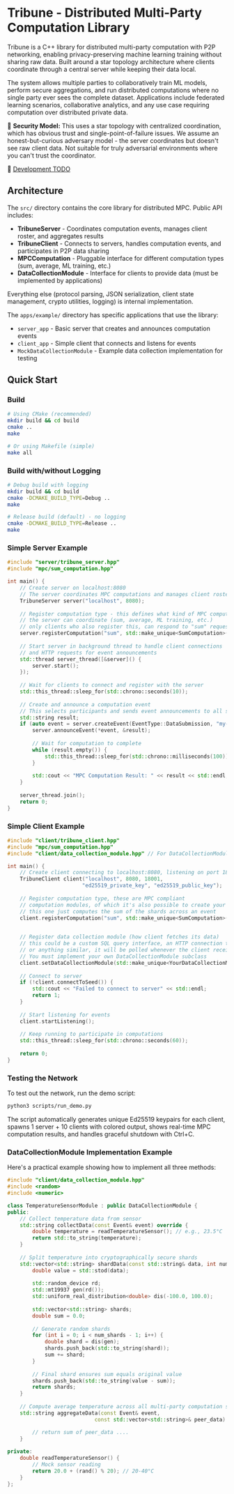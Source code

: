 
# Tribune - Distributed Multi-Party Computation Library

Tribune is a C++ library for distributed multi-party computation with P2P networking, enabling privacy-preserving machine learning training without sharing raw data. Built around a star topology architecture where clients coordinate through a central server while keeping their data local.

The system allows multiple parties to collaboratively train ML models, perform secure aggregations, and run distributed computations where no single party ever sees the complete dataset. Applications include federated learning scenarios, collaborative analytics, and any use case requiring computation over distributed private data.

:speech_balloon: **Security Model:** This uses a star topology with centralized coordination, which has obvious trust and single-point-of-failure issues. We assume an honest-but-curious adversary model - the server coordinates but doesn't see raw client data. Not suitable for truly adversarial environments where you can't trust the coordinator.

:pushpin: [Development TODO](https://github.com/frederikgramkortegaard/tribune/blob/master/TODO.md)


## Architecture

The `src/` directory contains the core library for distributed MPC. Public API includes:
- **TribuneServer** - Coordinates computation events, manages client roster, and aggregates results
- **TribuneClient** - Connects to servers, handles computation events, and participates in P2P data sharing
- **MPCComputation** - Pluggable interface for different computation types (sum, average, ML training, etc.)
- **DataCollectionModule** - Interface for clients to provide data (must be implemented by applications)

Everything else (protocol parsing, JSON serialization, client state management, crypto utilities, logging) is internal implementation.

The `apps/example/` directory has specific applications that use the library:
- `server_app` - Basic server that creates and announces computation events
- `client_app` - Simple client that connects and listens for events
- `MockDataCollectionModule` - Example data collection implementation for testing


## Quick Start

### Build

```bash
# Using CMake (recommended)
mkdir build && cd build
cmake ..
make

# Or using Makefile (simple)
make all
```

### Build with/without Logging

```bash
# Debug build with logging
mkdir build && cd build
cmake -DCMAKE_BUILD_TYPE=Debug ..
make

# Release build (default) - no logging
cmake -DCMAKE_BUILD_TYPE=Release ..
make
```

### Simple Server Example

```cpp
#include "server/tribune_server.hpp"
#include "mpc/sum_computation.hpp"

int main() {
    // Create server on localhost:8080
    // The server coordinates MPC computations and manages client rosters
    TribuneServer server("localhost", 8080);
    
    // Register computation type - this defines what kind of MPC computation
    // the server can coordinate (sum, average, ML training, etc.)
    // only clients who also register this, can respond to "sum" requests
    server.registerComputation("sum", std::make_unique<SumComputation>());
    
    // Start server in background thread to handle client connections
    // and HTTP requests for event announcements
    std::thread server_thread([&server]() {
        server.start();
    });
    
    // Wait for clients to connect and register with the server
    std::this_thread::sleep_for(std::chrono::seconds(10));
    
    // Create and announce a computation event
    // This selects participants and sends event announcements to all selected clients
    std::string result;
    if (auto event = server.createEvent(EventType::DataSubmission, "my-event")) {
        server.announceEvent(*event, &result);
        
        // Wait for computation to complete
        while (result.empty()) {
            std::this_thread::sleep_for(std::chrono::milliseconds(100));
        }
        
        std::cout << "MPC Computation Result: " << result << std::endl;
    }
    
    server_thread.join();
    return 0;
}
```

### Simple Client Example

```cpp
#include "client/tribune_client.hpp"
#include "mpc/sum_computation.hpp"
#include "client/data_collection_module.hpp" // For DataCollectionModule interface

int main() {
    // Create client connecting to localhost:8080, listening on port 18001
    TribuneClient client("localhost", 8080, 18001, 
                        "ed25519_private_key", "ed25519_public_key");
    
    // Register computation type, these are MPC compliant
    // computation modules, of which it's also possible to create your own
    // this one just computes the sum of the shards across an event
    client.registerComputation("sum", std::make_unique<SumComputation>());

    
    // Register data collection module (how client fetches its data)
    // this could be a custom SQL query interface, an HTTP connection to temperature sensor
    // or anything similar, it will be polled whenever the client receives an Announcement
    // You must implement your own DataCollectionModule subclass
    client.setDataCollectionModule(std::make_unique<YourDataCollectionModule>());
    
    // Connect to server
    if (!client.connectToSeed()) {
        std::cout << "Failed to connect to server" << std::endl;
        return 1;
    }
    
    // Start listening for events
    client.startListening();
    
    // Keep running to participate in computations
    std::this_thread::sleep_for(std::chrono::seconds(60));
    
    return 0;
}
```

### Testing the Network

To test out the network, run the demo script:

```bash
python3 scripts/run_demo.py
```

The script automatically generates unique Ed25519 keypairs for each client, spawns 1 server + 10 clients with colored output, shows real-time MPC computation results, and handles graceful shutdown with Ctrl+C.

### DataCollectionModule Implementation Example

Here's a practical example showing how to implement all three methods:

```cpp
#include "client/data_collection_module.hpp"
#include <random>
#include <numeric>

class TemperatureSensorModule : public DataCollectionModule {
public:
    // Collect temperature data from sensor
    std::string collectData(const Event& event) override {
        double temperature = readTemperatureSensor(); // e.g., 23.5°C
        return std::to_string(temperature);
    }
    
    // Split temperature into cryptographically secure shards
    std::vector<std::string> shardData(const std::string& data, int num_shards) override {
        double value = std::stod(data);
        
        std::random_device rd;
        std::mt19937 gen(rd());
        std::uniform_real_distribution<double> dis(-100.0, 100.0);
        
        std::vector<std::string> shards;
        double sum = 0.0;
        
        // Generate random shards
        for (int i = 0; i < num_shards - 1; i++) {
            double shard = dis(gen);
            shards.push_back(std::to_string(shard));
            sum += shard;
        }
        
        // Final shard ensures sum equals original value
        shards.push_back(std::to_string(value - sum));
        return shards;
    }
    
    // Compute average temperature across all multi-party computation sub-results
    std::string aggregateData(const Event& event, 
                            const std::vector<std::string>& peer_data) override {

        // return sum of peer_data ....
    }
    
private:
    double readTemperatureSensor() {
        // Mock sensor reading
        return 20.0 + (rand() % 20); // 20-40°C
    }
};
```
